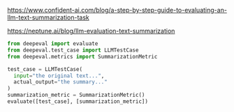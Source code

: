 

https://www.confident-ai.com/blog/a-step-by-step-guide-to-evaluating-an-llm-text-summarization-task

https://neptune.ai/blog/llm-evaluation-text-summarization


```python
from deepeval import evaluate
from deepeval.test_case import LLMTestCase
from deepeval.metrics import SummarizationMetric

test_case = LLMTestCase(
  input="the original text...", 
  actual_output="the summary..."
)
summarization_metric = SummarizationMetric()
evaluate([test_case], [summarization_metric])
```

